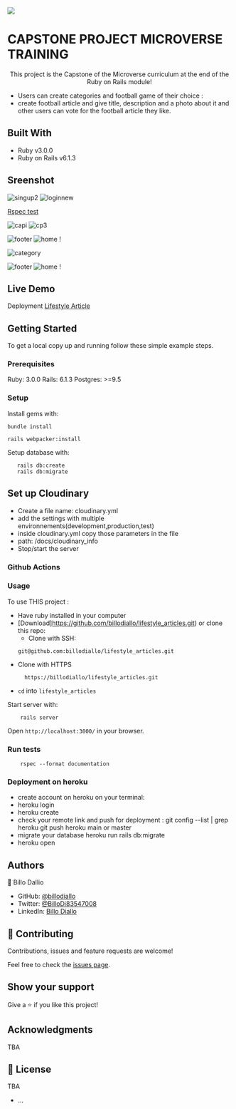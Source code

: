 ![](https://img.shields.io/badge/Microverse-blueviolet)

# CAPSTONE PROJECT MICROVERSE TRAINING
<p align="center">
    This project is the Capstone of the Microverse curriculum at the end of the Ruby on Rails module!
  </p>

 -  Users can create categories and football game of their choice :
 - create football article and give title, description and a photo about it and other users can vote for the football article they like.

## Built With

- Ruby v3.0.0
- Ruby on Rails v6.1.3

## Sreenshot



![singup2](https://user-images.githubusercontent.com/11162987/115029857-16a0fc00-9ecf-11eb-8499-6e30db98cab5.JPG)
![loginnew](https://user-images.githubusercontent.com/11162987/115029868-1acd1980-9ecf-11eb-9bfb-8c122dc36bc2.JPG)


[Rspec test ](https://user-images.githubusercontent.com/11162987/114926099-a2b41480-9e38-11eb-8ee3-d9fbaf0ba358.JPG)


![capi](https://user-images.githubusercontent.com/11162987/114926104-a47dd800-9e38-11eb-92e6-8c58ce2eec28.JPG)
![cp3](https://user-images.githubusercontent.com/11162987/114926111-a5af0500-9e38-11eb-8f9d-aa06579b0d3d.JPG)


![footer](https://user-images.githubusercontent.com/11162987/114926113-a6479b80-9e38-11eb-9986-5b38ed3a778b.JPG)
![home](https://user-images.githubusercontent.com/11162987/114926117-a6e03200-9e38-11eb-8d5c-6d7937342159.JPG)
!


![category](https://user-images.githubusercontent.com/11162987/114926108-a5166e80-9e38-11eb-8c00-61799679a710.JPG)

![footer](https://user-images.githubusercontent.com/11162987/114926113-a6479b80-9e38-11eb-9986-5b38ed3a778b.JPG)
![home](https://user-images.githubusercontent.com/11162987/114926117-a6e03200-9e38-11eb-8d5c-6d7937342159.JPG)
!







## Live Demo
Deployment 
[Lifestyle Article ](https://polar-woodland-81679.herokuapp.com/)



## Getting Started

To get a local copy up and running follow these simple example steps.

### Prerequisites

Ruby: 3.0.0
Rails: 6.1.3
Postgres: >=9.5

### Setup

Install gems with:

```
bundle install
```
```
rails webpacker:install
```
Setup database with:

```
   rails db:create
   rails db:migrate
```
## Set up Cloudinary 
- Create a file name: cloudinary.yml
- add the settings with multiple environnements(development,production,test)
-  inside cloudinary.yml  copy those  parameters in the file
-  path: /docs/cloudinary_info
- Stop/start the server


### Github Actions

### Usage

To use THIS  project :
* Have ruby installed in your computer
* [Download]https://github.com/billodiallo/lifestyle_articles.git) or clone this repo:
  - Clone with SSH:
  ```
  git@github.com:billodiallo/lifestyle_articles.git
  ```
- Clone with HTTPS
  ```
    https://billodiallo/lifestyle_articles.git
* `cd` into `lifestyle_articles`


Start server with:

```
    rails server
```

Open `http://localhost:3000/` in your browser.


### Run tests

```
    rspec --format documentation
```

### Deployment on heroku
- create account 
on heroku on your terminal:
- heroku login
- heroku create
- check your remote link and push for deployment : 
git config --list | grep heroku
 git push heroku main or master
- migrate your database
 heroku run rails db:migrate
- heroku open



## Authors


👤 Billo Dallio

- GitHub: [@billodiallo](https://github.com/billodiallo)
- Twitter: [@BilloDi83547008](https://twitter.com/BilloDi83547008)
- LinkedIn: [Billo Diallo](https://www.linkedin.com/in/mabillodiallo/)



## 🤝 Contributing

Contributions, issues and feature requests are welcome!

Feel free to check the [issues page](issues/).

## Show your support

Give a ⭐️ if you like this project!

## Acknowledgments

TBA

## 📝 License

TBA


* ...
